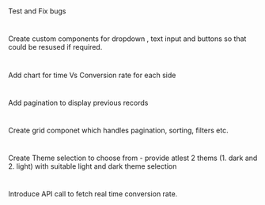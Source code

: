 #
Test and Fix bugs
#
Create custom components for dropdown , text input and buttons so that could be resused if required.
#
Add chart for time Vs Conversion rate for each side
#
Add pagination to display previous records
#
Create grid componet which handles pagination, sorting, filters etc.
#
Create Theme selection to choose from - provide atlest 2 thems (1. dark and 2. light) with suitable light and dark theme selection
#
Introduce API call to fetch real time conversion rate.

